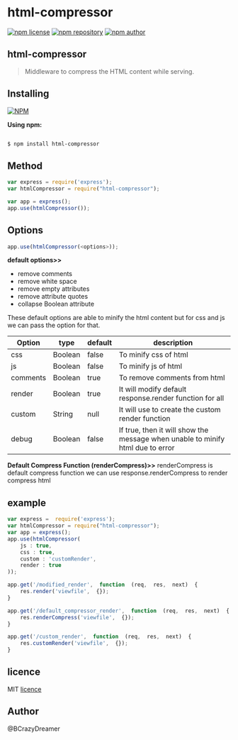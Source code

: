 # html-compressor
[![npm license](https://img.shields.io/static/v1.svg?label=License&message=MIT&color=informational)](https://github.com/nepsho/html-compressor/blob/master/LICENSE)
[![npm repository](https://img.shields.io/static/v1.svg?label=Repository&message=GitHub&color=yellow)](https://github.com/nepsho/html-compressor)
[![npm author](https://img.shields.io/static/v1.svg?label=Author&message=bcrazydreamer&color=success)](https://www.npmjs.com/~bcrazydreamer)

## html-compressor
> Middleware to compress the HTML content while serving.
  

## Installing

[![NPM](https://nodei.co/npm/html-compressor.png?mini=true)](https://www.npmjs.org/package/html-compressor)

  

**Using npm:**

```bash

$ npm install html-compressor

```
## Method
```js
var express = require('express');
var htmlCompressor = require("html-compressor");
```
```js
var app = express();
app.use(htmlCompressor());
```
## Options
```js
app.use(htmlCompressor(<options>));
```
**default options>>**
- remove comments
- remove white space
- remove empty attributes
- remove attribute quotes
- collapse Boolean attribute

These default options are able to minify the html content but for css and js we can pass the option for that.

| Option | type | default | description|
|--|--|--|--|
| css | Boolean | false | To minify css of html|
| js | Boolean | false | To minify js of html|
| comments | Boolean | true | To remove comments from html|
| render | Boolean | true | It will modify default response.render function for all|
| custom | String | null | It will use to create the custom render function |
| debug | Boolean | false | If true, then it will show the message when unable to minify html due to error |

**Default Compress Function (renderCompress)>>**
renderCompress is default compress function we can use response.renderCompress to render compress html

## example
```js
var express =  require('express');
var htmlCompressor = require("html-compressor");
var app = express();
app.use(htmlCompressor(
	js : true,
	css : true,
	custom : 'customRender',
	render : true
));

app.get('/modified_render',  function  (req,  res,  next)  {
	res.render('viewfile',  {});
}

app.get('/default_compressor_render',  function  (req,  res,  next)  {
	res.renderCompress('viewfile',  {});
}

app.get('/custom_render',  function  (req,  res,  next)  {
	res.customRender('viewfile',  {});
}
```

## licence
MIT [licence](https://github.com/nepsho/html-compressor/blob/master/LICENSE)

## Author
@BCrazyDreamer
